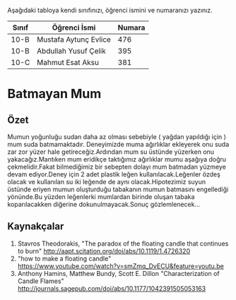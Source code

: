 

Aşağıdaki tabloya kendi sınıfınızı, öğrenci ismini ve numaranızı yazınız. 

Sınıf  | Öğrenci İsmi          | Numara
-------|-----------------------|--------
10-B   | Mustafa Aytunç Evlice | 476
10-B   | Abdullah Yusuf Çelik  | 395
10-C   | Mahmut Esat Aksu      | 381
#  Batmayan Mum
## Özet
Mumun yoğunluğu sudan daha az olması sebebiyle ( yağdan yapıldığı için ) mum suda batmamaktadır. Deneyimizde muma ağırlıklar ekleyerek onu suda zar zor yüzer hale getireceğiz.Ardından mum su üstünde yüzerken onu yakacağız.Mantıken mum eridikçe taktığımız ağırlıklar mumu aşağıya doğru çekmelidir.Fakat bilmediğimiz bir sebepten dolayı mum batmadan yüzmeye devam ediyor.Deney için 2 adet plastik leğen kullanılacak.Leğenler özdeş olacak ve kullanılan su iki leğende de aynı olacak.Hipotezimiz suyun üstünde eriyen mumun oluşturduğu tabakanın mumun batmasını engellediği yönünde.Bu yüzden leğenlerki mumlardan birinde oluşan tabaka koparılacakken diğerine dokunulmayacak.Sonuç gözlemlenecek...

## Kaynakçalar  

 1. Stavros Theodorakis, "The paradox of the floating candle that continues to burn"
 http://aapt.scitation.org/doi/abs/10.1119/1.4726320
 2. "how to make a floating candle"    
 https://www.youtube.com/watch?v=smZmq_DvECU&feature=youtu.be
 3. Anthony Hamins, Matthew Bundy, Scott E. Dillon "Characterization of Candle Flames"
 http://journals.sagepub.com/doi/abs/10.1177/1042391505053163

